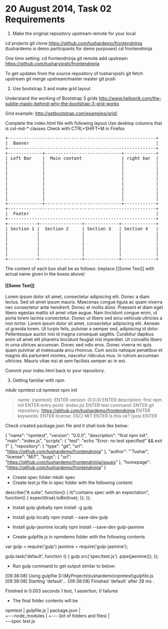 20 August 2014, Task 02 Requirements
====================================

1) Make the original repository upstream remote for your local

cd projects
git clone https://github.com/tushardemo/frontendninja
(tushardemo is demo participants for demo purposes)
cd frontendninja

One time setting:
cd frontendninja
git remote add upstream https://github.com/tusharvjoshi/frontendninja

To get updates from the source repository of tusharvjoshi
git fetch upstream
git merge upstream/master master
git push

2) Use bootstrap 3 and make grid layout

Understand the working of Bootstrap 3 grids
http://www.helloerik.com/the-subtle-magic-behind-why-the-bootstrap-3-grid-works

Grid example:
http://getbootstrap.com/examples/grid/

Complete the index.html file with following layout
Use desktop columns that is col-md-* classes
Check with CTRL+SHIFT+M in Firefox

<pre>
+--------------------------------------------------------+
|  Banner                                                |
+--------------------------------------------------------+
+-------------+-----------------------------+------------+
| Left Bar    |  Main content               | right bar  |
|             |                             |            |
|             |                             |            |
|             |                             |            |
|             |                             |            |
|             |                             |            |
|             |                             |            |
|             |                             |            |
|             |                             |            |
+-------------+-----------------------------+------------+
+--------------------------------------------------------+
|  Footer                                                |
+--------------------------------------------------------+
+-----------+----------------+-------------+-------------+
| Section 1 |  Section 2     | Section 3   | Section 4   |
|           |                |             |             |
|           |                |             |             |
|           |                |             |             |
|           |                |             |             |
|           |                |             |             |
+-----------+----------------+-------------+-------------+
</pre>

The content of each box shall be as follows: 
(replace [[Some Text]] with actual name given in the boxes above)

<h4>[[Some Text]]</h4>
<p>
Lorem ipsum dolor sit amet, consectetur adipiscing elit. Donec a diam lectus. Sed sit amet ipsum mauris. Maecenas congue ligula ac quam viverra nec consectetur ante hendrerit. Donec et mollis dolor. Praesent et diam eget libero egestas mattis sit amet vitae augue. Nam tincidunt congue enim, ut porta lorem lacinia consectetur. Donec ut libero sed arcu vehicula ultricies a non tortor. Lorem ipsum dolor sit amet, consectetur adipiscing elit. Aenean ut gravida lorem. Ut turpis felis, pulvinar a semper sed, adipiscing id dolor. Pellentesque auctor nisi id magna consequat sagittis. Curabitur dapibus enim sit amet elit pharetra tincidunt feugiat nisl imperdiet. Ut convallis libero in urna ultrices accumsan. Donec sed odio eros. Donec viverra mi quis quam pulvinar at malesuada arcu rhoncus. Cum sociis natoque penatibus et magnis dis parturient montes, nascetur ridiculus mus. In rutrum accumsan ultricies. Mauris vitae nisi at sem facilisis semper ac in est.</p>

Commit your index.html back to your repository.

3) Getting familiar with npm

mkdir npmtest
cd npmtest
npm init
> name: (npmtest): ENTER
> version: (0.0.0) ENTER
> description: first npm init ENTER
> entry point: (index.js) ENTER
> test command: ENTER
> git repository: https://github.com/tushardemo/frontendninja ENTER
> keywords: ENTER
> license: (ISC) MIT ENTER
> Is this ok? (yes) ENTER

Check created package.json file and it shall look like below:

{
  "name": "npmtest",
  "version": "0.0.0",
  "description": "first npm init",
  "main": "index.js",
  "scripts": {
    "test": "echo \"Error: no test specified\" && exit 1"
  },
  "repository": {
    "type": "git",
    "url": "https://github.com/tushardemo/frontendninja"
  },
  "author": "'Tushar",
  "license": "MIT",
  "bugs": {
    "url": "https://github.com/tushardemo/frontendninja/issues"
  },
  "homepage": "https://github.com/tushardemo/frontendninja"
}

- Create spec folder
mkdir spec
- Create test.js file in spec folder with the following content:

describe("A suite", function() {
  it("contains spec with an expectation", function() {
    expect(true).toBe(true);
  });
});

- Install gulp globally
npm install -g gulp

- Install gulp locally
npm install --save-dev gulp

- Install gulp-jasmine locally
npm install --save-dev gulp-jasmine

- Create gulpfile.js in npmdemo folder with the following contents

var gulp = require('gulp')
	jasmine = require('gulp-jasmine');
	
gulp.task('default', function () {
    gulp.src('spec/test.js')
        .pipe(jasmine());
});

- Run gulp command to get output similar to below:

[09:38:08] Using gulpfile D:\MyProjects\tushardemo\npmtest\gulpfile.js
[09:38:08] Starting 'default'...
[09:38:08] Finished 'default' after 28 ms
.

Finished in 0.003 seconds
1 test, 1 assertion, 0 failures

- The final folder contents will be

npmtest
|   gulpfile.js
|   package.json
|   
+---node_modules
|   +--- (lot of folders and files)
|                                       
\---spec
        test.js
